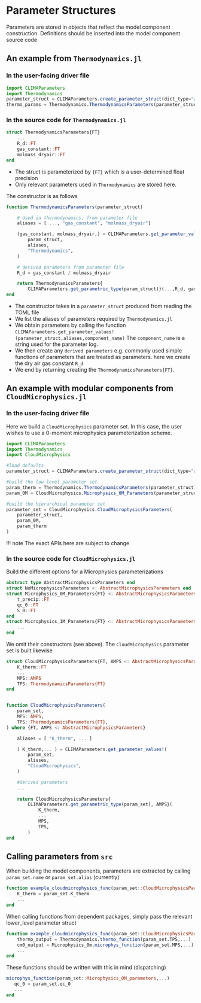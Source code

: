 # Parameter Structures

Parameters are stored in objects that reflect the model component construction. Definitions should be inserted into the model component source code

## An example from `Thermodynamics.jl` 

### In the user-facing driver file
```julia
import CLIMAParameters
import Thermodynamics
parameter_struct = CLIMAParameters.create_parameter_struct(dict_type="alias") 
thermo_params = Thermodynamics.ThermodynamicsParameters(parameter_struct)
```

### In the source code for `Thermodynamics.jl`

```julia
struct ThermodynamicsParameters{FT}
    ...
    R_d::FT
    gas_constant::FT
    molmass_dryair::FT
end
```
- The struct is parameterized by `{FT}` which is a user-determined float precision
- Only relevant parameters used in `Thermodynamics` are stored here.

The constructor is as follows
```julia
function ThermodynamicsParameters(parameter_struct)

    # Used in thermodynamics, from parameter file
    aliases = [ ..., "gas_constant", "molmass_dryair"]

    (gas_constant, molmass_dryair,) = CLIMAParameters.get_parameter_values!(
        param_struct,
        aliases,
        "Thermodynamics",
    )

    # derived parameters from parameter file
    R_d = gas_constant / molmass_dryair

    return ThermodynamicsParameters{
        CLIMAParameters.get_parametric_type(param_struct)}(...,R_d, gas_constant, molmass_dryair)
end
```

- The constructor takes in a `parameter_struct` produced from reading the TOML file
- We list the aliases of parameters required by `Thermodynamics.jl` 
- We obtain parameters by calling the function `CLIMAParameters.get_parameter_values!(parameter_struct,aliases,component_name)` The `component_name` is a string used for the parameter log.
- We then create any `derived parameters` e.g. commonly used simple functions of parameters that are treated as parameters. here we create the dry air gas constant `R_d`
- We end by returning creating the `ThermodynamicsParameters{FT}`.


## An example with modular components from `CloudMicrophysics.jl`

### In the user-facing driver file

Here we build a `CloudMicrophysics` parameter set. In this case, the user wishes to use a
0-moment microphysics parameterization scheme.
```julia
import CLIMAParameters
import Thermodynamics
import CloudMicrophysics

#load defaults
parameter_struct = CLIMAParameters.create_parameter_struct(dict_type="alias")

#build the low level parameter set
param_therm = Thermodynamics.ThermodynamicsParameters(parameter_struct)
param_0M = CloudMicrophysics.Microphysics_0M_Parameters(parameter_struct)

#build the hierarchical parameter set
parameter_set = CloudMicrophysics.CloudMicrophysicsParameters(
    parameter_struct,
    param_0M,
    param_therm
)
```
!!! note
    The exact APIs here are subject to change
    
### In the source code for `CloudMicrophysics.jl`

Build the different options for a Microphysics parameterizations
```julia
abstract type AbstractMicrophysicsParameters end
struct NoMicrophysicsParameters <: AbstractMicrophysicsParameters end 
struct Microphysics_0M_Parameters{FT} <: AbstractMicrophysicsParameters
    τ_precip::FT
    qc_0::FT
    S_0::FT
end
struct Microphysics_1M_Parameters{FT} <: AbstractMicrophysicsParameters
    ...
end
```
We omit their constructors (see above). The `CloudMicrophysics` parameter set is built likewise

```julia
struct CloudMicrophysicsParameters{FT, AMPS <: AbstractMicrophysicsParameters}
    K_therm::FT
    ...
    MPS::AMPS
    TPS::ThermodynamicsParameters{FT}
end


function CloudMicrophysicsParameters(
    param_set,
    MPS::AMPS,
    TPS::ThermodynamicsParameters{FT},
) where {FT, AMPS <: AbstractMicrophysicsParameters}

    aliases = [ "K_therm", ... ]

    ( K_therm,... ) = CLIMAParameters.get_parameter_values!(
        param_set,
        aliases,
        "CloudMicrophysics",
    )

    #derived parameters 
    ...
    
    return CloudMicrophysicsParameters{
        CLIMAParameters.get_parametric_type(param_set), AMPS}(
            K_therm,
            ...     
            MPS,
            TPS,
        )
end
```

## Calling parameters from `src`


When building the model components, parameters are extracted by calling `param_set.name` or `param_set.alias` (currently)
```julia
function example_cloudmicrophysics_func(param_set::CloudMicrophysicsParameters,...)
    K_therm = param_set.K_therm
    ...
end
```
When calling functions from dependent packages, simply pass the relevant lower_level parameter struct
```julia
function example_cloudmicrophysics_func(param_set::CloudMicrophysicsParameters,...)
    thermo_output = Thermodynamics.thermo_function(param_set.TPS,...)
    cm0_output = Microphysics_0m.microphys_function(param_set.MPS,...)
    ...
end
```
These functions should be written with this in mind (dispatching)
```julia
microphys_function(param_set::Microphysics_0M_parameters,...)
   qc_0 = param_set.qc_0
   ...
end
```


